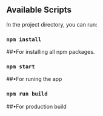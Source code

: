 ## Available Scripts

In the project directory, you can run:

### `npm install`

##•For installing all npm packages.

### `npm start`

##•For runing the app

### `npm run build`

##•For production build

